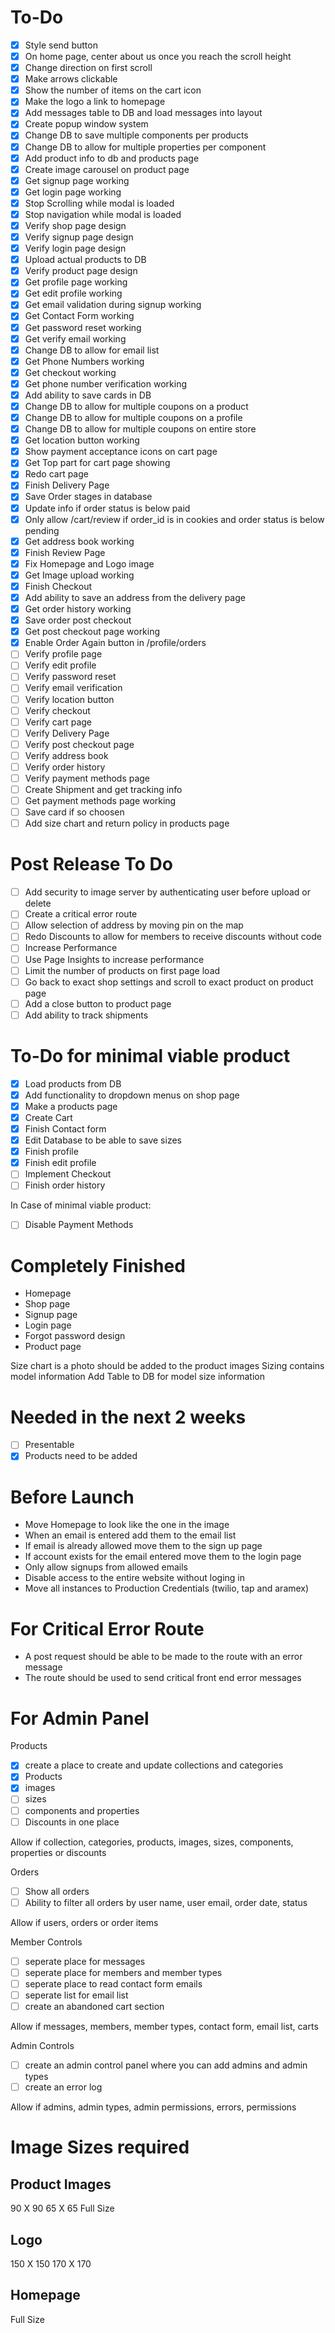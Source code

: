 # To-Do
- [x] Style send button
- [x] On home page, center about us once you reach the scroll height
- [x] Change direction on first scroll
- [x] Make arrows clickable
- [x] Show the number of items on the cart icon
- [x] Make the logo a link to homepage
- [x] Add messages table to DB and load messages into layout
- [x] Create popup window system
- [x] Change DB to save multiple components per products
- [x] Change DB to allow for multiple properties per component
- [x] Add product info to db and products page
- [x] Create image carousel on product page
- [x] Get signup page working
- [x] Get login page working
- [x] Stop Scrolling while modal is loaded
- [x] Stop navigation while modal is loaded
- [x] Verify shop page design
- [x] Verify signup page design
- [x] Verify login page design
- [x] Upload actual products to DB
- [x] Verify product page design
- [x] Get profile page working
- [x] Get edit profile working
- [x] Get email validation during signup working
- [x] Get Contact Form working
- [x] Get password reset working
- [x] Get verify email working
- [x] Change DB to allow for email list
- [x] Get Phone Numbers working
- [x] Get checkout working
- [x] Get phone number verification working
- [x] Add ability to save cards in DB
- [x] Change DB to allow for multiple coupons on a product
- [x] Change DB to allow for multiple coupons on a profile
- [x] Change DB to allow for multiple coupons on entire store
- [x] Get location button working
- [x] Show payment acceptance icons on cart page
- [x] Get Top part for cart page showing
- [x] Redo cart page
- [x] Finish Delivery Page
- [x] Save Order stages in database
- [x] Update info if order status is below paid
- [x] Only allow /cart/review if order_id is in cookies and order status is below pending
- [x] Get address book working
- [x] Finish Review Page
- [x] Fix Homepage and Logo image
- [x] Get Image upload working
- [x] Finish Checkout
- [x] Add ability to save an address from the delivery page
- [x] Get order history working
- [x] Save order post checkout
- [x] Get post checkout page working
- [x] Enable Order Again button in /profile/orders
- [ ] Verify profile page
- [ ] Verify edit profile
- [ ] Verify password reset
- [ ] Verify email verification
- [ ] Verify location button
- [ ] Verify checkout
- [ ] Verify cart page
- [ ] Verify Delivery Page
- [ ] Verify post checkout page
- [ ] Verify address book
- [ ] Verify order history
- [ ] Verify payment methods page
- [ ] Create Shipment and get tracking info
- [ ] Get payment methods page working
- [ ] Save card if so choosen
- [ ] Add size chart and return policy in products page

# Post Release To Do
- [ ] Add security to image server by authenticating user before upload or delete
- [ ] Create a critical error route
- [ ] Allow selection of address by moving pin on the map
- [ ] Redo Discounts to allow for members to receive discounts without code
- [ ] Increase Performance
- [ ] Use Page Insights to increase performance
- [ ] Limit the number of products on first page load
- [ ] Go back to exact shop settings and scroll to exact product on product page
- [ ] Add a close button to product page
- [ ] Add ability to track shipments

# To-Do for minimal viable product
- [x] Load products from DB
- [x] Add functionality to dropdown menus on shop page
- [x] Make a products page
- [x] Create Cart
- [x] Finish Contact form
- [x] Edit Database to be able to save sizes
- [x] Finish profile
- [x] Finish edit profile
- [ ] Implement Checkout
- [ ] Finish order history

In Case of minimal viable product:
- [ ] Disable Payment Methods

# Completely Finished
- Homepage
- Shop page
- Signup page
- Login page
- Forgot password design
- Product page

Size chart is a photo should be added to the product images
Sizing contains model information
Add Table to DB for model size information

# Needed in the next 2 weeks
- [ ] Presentable
- [x] Products need to be added

# Before Launch
- Move Homepage to look like the one in the image
- When an email is entered add them to the email list
- If email is already allowed move them to the sign up page
- If account exists for the email entered move them to the login page
- Only allow signups from allowed emails
- Disable access to the entire website without loging in
- Move all instances to Production Credentials (twilio, tap and aramex)

# For Critical Error Route
- A post request should be able to be made to the route with an error message
- The route should be used to send critical front end error messages

# For Admin Panel
Products
- [x] create a place to create and update collections and categories
- [x] Products
- [x] images
- [ ] sizes
- [ ] components and properties
- [ ] Discounts in one place

Allow if collection, categories, products, images, sizes, components, properties or discounts

Orders
- [ ] Show all orders
- [ ] Ability to filter all orders by user name, user email, order date, status

Allow if users, orders or order items

Member Controls
- [ ] seperate place for messages
- [ ] seperate place for members and member types
- [ ] seperate place to read contact form emails
- [ ] seperate list for email list
- [ ] create an abandoned cart section

Allow if messages, members, member types, contact form, email list, carts

Admin Controls
- [ ] create an admin control panel where you can add admins and admin types
- [ ] create an error log

Allow if admins, admin types, admin permissions, errors, permissions

# Image Sizes required
## Product Images
90 X 90
65 X 65
Full Size

## Logo
150 X 150
170 X 170

## Homepage
Full Size
